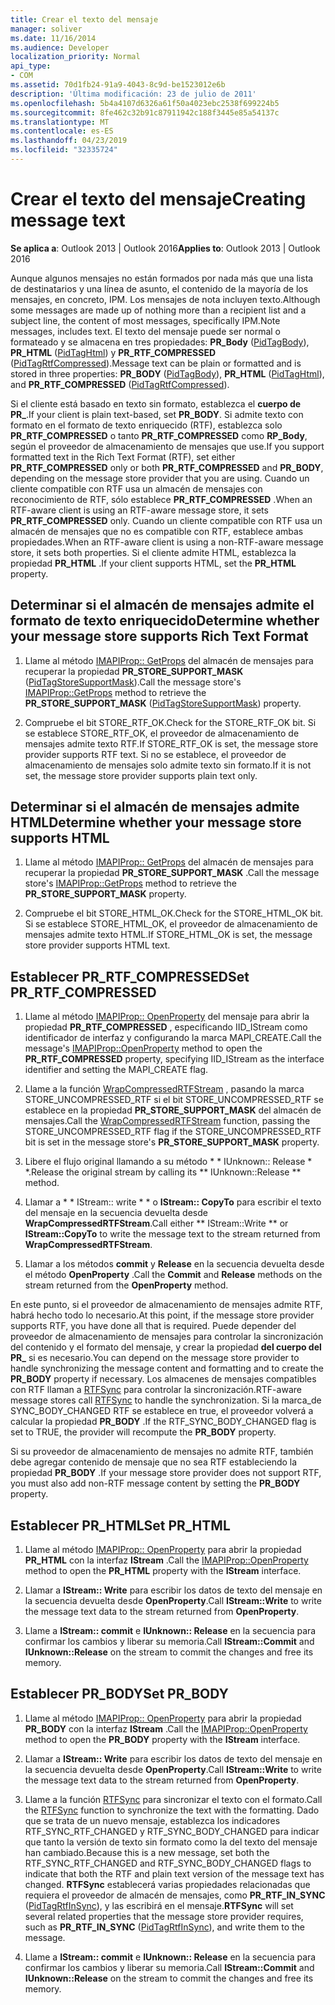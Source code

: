 ```yaml
---
title: Crear el texto del mensaje
manager: soliver
ms.date: 11/16/2014
ms.audience: Developer
localization_priority: Normal
api_type:
- COM
ms.assetid: 70d1fb24-91a9-4043-8c9d-be1523012e6b
description: 'Última modificación: 23 de julio de 2011'
ms.openlocfilehash: 5b4a4107d6326a61f50a4023ebc2538f699224b5
ms.sourcegitcommit: 8fe462c32b91c87911942c188f3445e85a54137c
ms.translationtype: MT
ms.contentlocale: es-ES
ms.lasthandoff: 04/23/2019
ms.locfileid: "32335724"
---
```

# <a name="creating-message-text"></a><span data-ttu-id="12048-103">Crear el texto del mensaje</span><span class="sxs-lookup"><span data-stu-id="12048-103">Creating message text</span></span>

<span data-ttu-id="12048-104">**Se aplica a**: Outlook 2013 | Outlook 2016</span><span class="sxs-lookup"><span data-stu-id="12048-104">**Applies to**: Outlook 2013 | Outlook 2016</span></span> 
  
<span data-ttu-id="12048-105">Aunque algunos mensajes no están formados por nada más que una lista de destinatarios y una línea de asunto, el contenido de la mayoría de los mensajes, en concreto, IPM. Los mensajes de nota incluyen texto.</span><span class="sxs-lookup"><span data-stu-id="12048-105">Although some messages are made up of nothing more than a recipient list and a subject line, the content of most messages, specifically IPM.Note messages, includes text.</span></span> <span data-ttu-id="12048-106">El texto del mensaje puede ser normal o formateado y se almacena en tres propiedades: **PR\_Body** ([PidTagBody](pidtagbody-canonical-property.md)), **PR\_HTML** ([PidTagHtml](pidtaghtml-canonical-property.md)) y **PR_RTF_COMPRESSED** ([PidTagRtfCompressed](pidtagrtfcompressed-canonical-property.md)).</span><span class="sxs-lookup"><span data-stu-id="12048-106">Message text can be plain or formatted and is stored in three properties: **PR\_BODY** ([PidTagBody](pidtagbody-canonical-property.md)), **PR\_HTML** ([PidTagHtml](pidtaghtml-canonical-property.md)), and **PR_RTF_COMPRESSED** ([PidTagRtfCompressed](pidtagrtfcompressed-canonical-property.md)).</span></span> 

<span data-ttu-id="12048-107">Si el cliente está basado en texto sin formato, establezca el **cuerpo de PR\_**.</span><span class="sxs-lookup"><span data-stu-id="12048-107">If your client is plain text-based, set **PR\_BODY**.</span></span> <span data-ttu-id="12048-108">Si admite texto con formato en el formato de texto enriquecido (RTF), establezca solo **PR_RTF_COMPRESSED** o tanto **PR_RTF_COMPRESSED** como **RP\_Body**, según el proveedor de almacenamiento de mensajes que use.</span><span class="sxs-lookup"><span data-stu-id="12048-108">If you support formatted text in the Rich Text Format (RTF), set either **PR_RTF_COMPRESSED** only or both **PR_RTF_COMPRESSED** and **PR\_BODY**, depending on the message store provider that you are using.</span></span> <span data-ttu-id="12048-109">Cuando un cliente compatible con RTF usa un almacén de mensajes con reconocimiento de RTF, sólo establece **PR_RTF_COMPRESSED** .</span><span class="sxs-lookup"><span data-stu-id="12048-109">When an RTF-aware client is using an RTF-aware message store, it sets **PR_RTF_COMPRESSED** only.</span></span> <span data-ttu-id="12048-110">Cuando un cliente compatible con RTF usa un almacén de mensajes que no es compatible con RTF, establece ambas propiedades.</span><span class="sxs-lookup"><span data-stu-id="12048-110">When an RTF-aware client is using a non-RTF-aware message store, it sets both properties.</span></span> <span data-ttu-id="12048-111">Si el cliente admite HTML, establezca la propiedad **PR_HTML** .</span><span class="sxs-lookup"><span data-stu-id="12048-111">If your client supports HTML, set the **PR_HTML** property.</span></span> 
  
## <a name="determine-whether-your-message-store-supports-rich-text-format"></a><span data-ttu-id="12048-112">Determinar si el almacén de mensajes admite el formato de texto enriquecido</span><span class="sxs-lookup"><span data-stu-id="12048-112">Determine whether your message store supports Rich Text Format</span></span>
  
1. <span data-ttu-id="12048-113">Llame al método [IMAPIProp:: GetProps](imapiprop-getprops.md) del almacén de mensajes para recuperar la propiedad **PR_STORE_SUPPORT_MASK** ([PidTagStoreSupportMask](pidtagstoresupportmask-canonical-property.md)).</span><span class="sxs-lookup"><span data-stu-id="12048-113">Call the message store's [IMAPIProp::GetProps](imapiprop-getprops.md) method to retrieve the **PR_STORE_SUPPORT_MASK** ([PidTagStoreSupportMask](pidtagstoresupportmask-canonical-property.md)) property.</span></span>
    
2. <span data-ttu-id="12048-114">Compruebe el bit STORE_RTF_OK.</span><span class="sxs-lookup"><span data-stu-id="12048-114">Check for the STORE_RTF_OK bit.</span></span> <span data-ttu-id="12048-115">Si se establece STORE_RTF_OK, el proveedor de almacenamiento de mensajes admite texto RTF.</span><span class="sxs-lookup"><span data-stu-id="12048-115">If STORE_RTF_OK is set, the message store provider supports RTF text.</span></span> <span data-ttu-id="12048-116">Si no se establece, el proveedor de almacenamiento de mensajes solo admite texto sin formato.</span><span class="sxs-lookup"><span data-stu-id="12048-116">If it is not set, the message store provider supports plain text only.</span></span>
    
## <a name="determine-whether-your-message-store-supports-html"></a><span data-ttu-id="12048-117">Determinar si el almacén de mensajes admite HTML</span><span class="sxs-lookup"><span data-stu-id="12048-117">Determine whether your message store supports HTML</span></span>
  
1. <span data-ttu-id="12048-118">Llame al método [IMAPIProp:: GetProps](imapiprop-getprops.md) del almacén de mensajes para recuperar la propiedad **PR_STORE_SUPPORT_MASK** .</span><span class="sxs-lookup"><span data-stu-id="12048-118">Call the message store's [IMAPIProp::GetProps](imapiprop-getprops.md) method to retrieve the **PR_STORE_SUPPORT_MASK** property.</span></span> 
    
2. <span data-ttu-id="12048-119">Compruebe el bit STORE_HTML_OK.</span><span class="sxs-lookup"><span data-stu-id="12048-119">Check for the STORE_HTML_OK bit.</span></span> <span data-ttu-id="12048-120">Si se establece STORE_HTML_OK, el proveedor de almacenamiento de mensajes admite texto HTML.</span><span class="sxs-lookup"><span data-stu-id="12048-120">If STORE_HTML_OK is set, the message store provider supports HTML text.</span></span> 
    
## <a name="set-prrtfcompressed"></a><span data-ttu-id="12048-121">Establecer PR\_RTF_COMPRESSED</span><span class="sxs-lookup"><span data-stu-id="12048-121">Set PR\_RTF_COMPRESSED</span></span>
  
1. <span data-ttu-id="12048-122">Llame al método [IMAPIProp:: OpenProperty](imapiprop-openproperty.md) del mensaje para abrir la propiedad **PR_RTF_COMPRESSED** , especificando IID_IStream como identificador de interfaz y configurando la marca MAPI_CREATE.</span><span class="sxs-lookup"><span data-stu-id="12048-122">Call the message's [IMAPIProp::OpenProperty](imapiprop-openproperty.md) method to open the **PR_RTF_COMPRESSED** property, specifying IID_IStream as the interface identifier and setting the MAPI_CREATE flag.</span></span> 
    
2. <span data-ttu-id="12048-123">Llame a la función [WrapCompressedRTFStream](wrapcompressedrtfstream.md) , pasando la marca STORE_UNCOMPRESSED_RTF si el bit STORE_UNCOMPRESSED_RTF se establece en la propiedad **PR_STORE_SUPPORT_MASK** del almacén de mensajes.</span><span class="sxs-lookup"><span data-stu-id="12048-123">Call the [WrapCompressedRTFStream](wrapcompressedrtfstream.md) function, passing the STORE_UNCOMPRESSED_RTF flag if the STORE_UNCOMPRESSED_RTF bit is set in the message store's **PR_STORE_SUPPORT_MASK** property.</span></span> 
    
3. <span data-ttu-id="12048-124">Libere el flujo original llamando a su método \* \* IUnknown:: Release \* \*.</span><span class="sxs-lookup"><span data-stu-id="12048-124">Release the original stream by calling its \*\* IUnknown::Release \*\* method.</span></span> 
    
4. <span data-ttu-id="12048-125">Llamar a \* \* IStream:: write \* \* o **IStream:: CopyTo** para escribir el texto del mensaje en la secuencia devuelta desde **WrapCompressedRTFStream**.</span><span class="sxs-lookup"><span data-stu-id="12048-125">Call either \*\* IStream::Write \*\* or **IStream::CopyTo** to write the message text to the stream returned from **WrapCompressedRTFStream**.</span></span>
    
5. <span data-ttu-id="12048-126">Llamar a los métodos **commit** y **Release** en la secuencia devuelta desde el método **OpenProperty** .</span><span class="sxs-lookup"><span data-stu-id="12048-126">Call the **Commit** and **Release** methods on the stream returned from the **OpenProperty** method.</span></span> 
    
<span data-ttu-id="12048-127">En este punto, si el proveedor de almacenamiento de mensajes admite RTF, habrá hecho todo lo necesario.</span><span class="sxs-lookup"><span data-stu-id="12048-127">At this point, if the message store provider supports RTF, you have done all that is required.</span></span> <span data-ttu-id="12048-128">Puede depender del proveedor de almacenamiento de mensajes para controlar la sincronización del contenido y el formato del mensaje, y crear la propiedad **del cuerpo del PR\_** si es necesario.</span><span class="sxs-lookup"><span data-stu-id="12048-128">You can depend on the message store provider to handle synchronizing the message content and formatting and to create the **PR\_BODY** property if necessary.</span></span> <span data-ttu-id="12048-129">Los almacenes de mensajes compatibles con RTF llaman a [RTFSync](rtfsync.md) para controlar la sincronización.</span><span class="sxs-lookup"><span data-stu-id="12048-129">RTF-aware message stores call [RTFSync](rtfsync.md) to handle the synchronization.</span></span> <span data-ttu-id="12048-130">Si la marca\_de SYNC_BODY_CHANGED RTF se establece en true, el proveedor volverá a calcular la propiedad **PR_BODY** .</span><span class="sxs-lookup"><span data-stu-id="12048-130">If the RTF\_SYNC_BODY_CHANGED flag is set to TRUE, the provider will recompute the **PR_BODY** property.</span></span> 
  
<span data-ttu-id="12048-131">Si su proveedor de almacenamiento de mensajes no admite RTF, también debe agregar contenido de mensaje que no sea RTF estableciendo la propiedad **PR_BODY** .</span><span class="sxs-lookup"><span data-stu-id="12048-131">If your message store provider does not support RTF, you must also add non-RTF message content by setting the **PR_BODY** property.</span></span> 
  
## <a name="set-prhtml"></a><span data-ttu-id="12048-132">Establecer PR_HTML</span><span class="sxs-lookup"><span data-stu-id="12048-132">Set PR_HTML</span></span>
  
1. <span data-ttu-id="12048-133">Llame al método [IMAPIProp:: OpenProperty](imapiprop-openproperty.md) para abrir la propiedad **PR_HTML** con la interfaz **IStream** .</span><span class="sxs-lookup"><span data-stu-id="12048-133">Call the [IMAPIProp::OpenProperty](imapiprop-openproperty.md) method to open the **PR_HTML** property with the **IStream** interface.</span></span> 
    
2. <span data-ttu-id="12048-134">Llamar a **IStream:: Write** para escribir los datos de texto del mensaje en la secuencia devuelta desde **OpenProperty**.</span><span class="sxs-lookup"><span data-stu-id="12048-134">Call **IStream::Write** to write the message text data to the stream returned from **OpenProperty**.</span></span> 
    
3. <span data-ttu-id="12048-135">Llame a **IStream:: commit** e **IUnknown:: Release** en la secuencia para confirmar los cambios y liberar su memoria.</span><span class="sxs-lookup"><span data-stu-id="12048-135">Call **IStream::Commit** and **IUnknown::Release** on the stream to commit the changes and free its memory.</span></span> 
    
## <a name="set-prbody"></a><span data-ttu-id="12048-136">Establecer PR_BODY</span><span class="sxs-lookup"><span data-stu-id="12048-136">Set PR_BODY</span></span>
  
1. <span data-ttu-id="12048-137">Llame al método [IMAPIProp:: OpenProperty](imapiprop-openproperty.md) para abrir la propiedad **PR_BODY** con la interfaz **IStream** .</span><span class="sxs-lookup"><span data-stu-id="12048-137">Call the [IMAPIProp::OpenProperty](imapiprop-openproperty.md) method to open the **PR_BODY** property with the **IStream** interface.</span></span> 
    
2. <span data-ttu-id="12048-138">Llamar a **IStream:: Write** para escribir los datos de texto del mensaje en la secuencia devuelta desde **OpenProperty**.</span><span class="sxs-lookup"><span data-stu-id="12048-138">Call **IStream::Write** to write the message text data to the stream returned from **OpenProperty**.</span></span> 
    
3. <span data-ttu-id="12048-139">Llame a la función [RTFSync](rtfsync.md) para sincronizar el texto con el formato.</span><span class="sxs-lookup"><span data-stu-id="12048-139">Call the [RTFSync](rtfsync.md) function to synchronize the text with the formatting.</span></span> <span data-ttu-id="12048-140">Dado que se trata de un nuevo mensaje, establezca los indicadores RTF_SYNC_RTF_CHANGED y RTF_SYNC_BODY_CHANGED para indicar que tanto la versión de texto sin formato como la del texto del mensaje han cambiado.</span><span class="sxs-lookup"><span data-stu-id="12048-140">Because this is a new message, set both the RTF_SYNC_RTF_CHANGED and RTF_SYNC_BODY_CHANGED flags to indicate that both the RTF and plain text version of the message text has changed.</span></span> <span data-ttu-id="12048-141">**RTFSync** establecerá varias propiedades relacionadas que requiera el proveedor de almacén de mensajes, como **PR_RTF_IN_SYNC** ([PidTagRtfInSync](pidtagrtfinsync-canonical-property.md)), y las escribirá en el mensaje.</span><span class="sxs-lookup"><span data-stu-id="12048-141">**RTFSync** will set several related properties that the message store provider requires, such as **PR_RTF_IN_SYNC** ([PidTagRtfInSync](pidtagrtfinsync-canonical-property.md)), and write them to the message.</span></span>
    
4. <span data-ttu-id="12048-142">Llame a **IStream:: commit** e **IUnknown:: Release** en la secuencia para confirmar los cambios y liberar su memoria.</span><span class="sxs-lookup"><span data-stu-id="12048-142">Call **IStream::Commit** and **IUnknown::Release** on the stream to commit the changes and free its memory.</span></span> 
    

